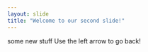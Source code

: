 ```yaml
---
layout: slide
title: "Welcome to our second slide!"
---
```

some new stuff
Use the left arrow to go back!
